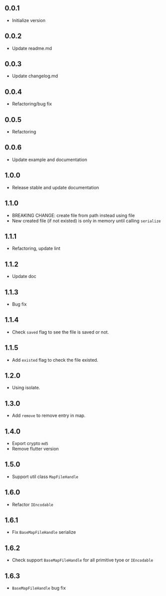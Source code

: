 ## 0.0.1

* Initialize version

## 0.0.2

* Update readme.md

## 0.0.3

* Update changelog.md

## 0.0.4

* Refactoring/bug fix

## 0.0.5

* Refactoring

## 0.0.6

* Update example and documentation

## 1.0.0

* Release stable and update documentation

## 1.1.0

* BREAKING CHANGE: create file from path instead using file
* New created file (if not existed) is only in memory until calling `serialize`

## 1.1.1
* Refactoring, update lint

## 1.1.2
* Update doc

## 1.1.3
* Bug fix

## 1.1.4
* Check `saved` flag to see the file is saved or not.

## 1.1.5
* Add `existed` flag to check the file existed.

## 1.2.0
* Using isolate.

## 1.3.0
* Add `remove` to remove entry in map.

## 1.4.0
* Export crypto `md5`
* Remove flutter version

## 1.5.0
* Support util class `MapFileHandle`

## 1.6.0
* Refactor `IEncodable`

## 1.6.1
* Fix `BaseMapFileHandle` serialize

## 1.6.2
* Check support `BaseMapFileHandle` for all primitive tyoe or `IEncodable` 

## 1.6.3
* `BaseMapFileHandle` bug fix
